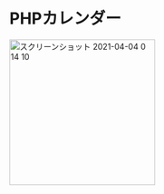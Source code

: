 # PHPカレンダー
<img width="257" alt="スクリーンショット 2021-04-04 0 14 10" src="https://user-images.githubusercontent.com/76082764/113483057-803b0680-94dc-11eb-8a56-a0c997e5fca2.png">
